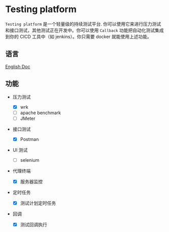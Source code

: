 # Testing platform

`Testing platform` 是一个轻量级的持续测试平台. 你可以使用它来进行压力测试和接口测试，其他测试正在开发中。你可以使用 `Callback` 功能把自动化测试集成到你的 CICD 工具中（如 jenkins）。你只需要 docker 就能使用上述功能。

## 语言

[English Doc](README.md)

## 功能

- 压力测试

  - [x] wrk
  - [ ] apache benchmark
  - [ ] JMeter

- 接口测试

  - [x] Postman

- UI 测试

  - [ ] selenium
  
- 代理终端

  - [x] 服务器监控

- 定时任务

  - [x] 测试计划定时任务

- 回调

  - [x] 测试回调执行
